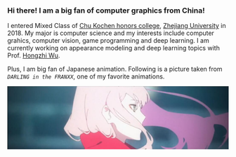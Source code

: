 ### Hi there! I am a big fan of computer graphics from China!

<!-- [![](https://github-readme-stats.vercel.app/api?username=f1shel&show_icons=true&hide_border=true&count_private=true&theme=flag-india&layout=compact)]() [![](https://github-readme-stats.vercel.app/api/top-langs/?username=f1shel&layout=compact&hide=html,css,less,ejs,javascript,scss&hide_border=true&count_private=true&theme=flag-india)]() -->

I entered Mixed Class of [Chu Kochen honors college](http://ckc.zju.edu.cn/), [Zhejiang University](https://www.zju.edu.cn/) in 2018. My major is computer science and my interests include computer grahics, computer vision, game programming and deep learning. I am currently working on appearance modeling and deep learning topics with Prof. [Hongzhi Wu](http://www.cad.zju.edu.cn/home/hwu/).

Plus, I am big fan of Japanese animation. Following is a picture taken from *`DARLING in the FRANXX`*, one of my favorite animations.

![](https://github.com/f1shel/f1shel/blob/main/assets/franxx_1.jpg)
